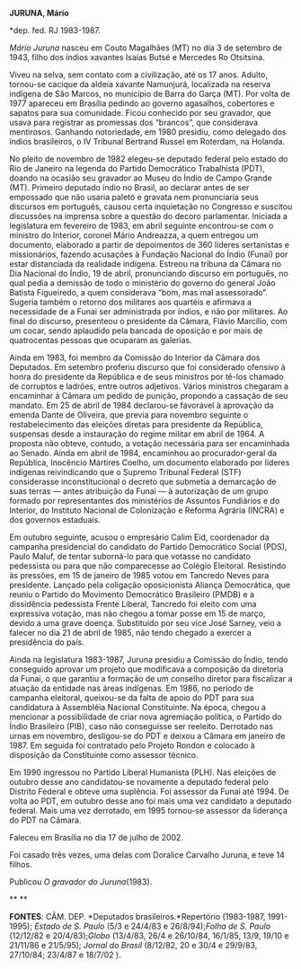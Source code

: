 **JURUNA, Mário**

\*dep. fed. RJ 1983-1987.

*Mário Juruna* nasceu em Couto Magalhães (MT) no dia 3 de setembro de
1943, filho dos índios xavantes Isaías Butsé e Mercedes Ro Otsitsina.

Viveu na selva, sem contato com a civilização, até os 17 anos. Adulto,
tornou-se cacique da aldeia xavante Namunjurá, localizada na reserva
indígena de São Marcos, no município de Barra do Garça (MT). Por volta
de 1977 apareceu em Brasília pedindo ao governo agasalhos, cobertores e
sapatos para sua comunidade. Ficou conhecido por seu gravador, que usava
para registrar as promessas dos “brancos”, que considerava mentirosos.
Ganhando notoriedade, em 1980 presidiu, como delegado dos índios
brasileiros, o IV Tribunal Bertrand Russel em Roterdam, na Holanda.

No pleito de novembro de 1982 elegeu-se deputado federal pelo estado do
Rio de Janeiro na legenda do Partido Democrático Trabalhista (PDT),
doando na ocasião seu gravador ao Museu do Índio de Campo Grande (MT).
Primeiro deputado índio no Brasil, ao declarar antes de ser empossado
que não usaria paletó e gravata nem pronunciaria seus discursos em
português, causou certa inquietação no Congresso e suscitou discussões
na imprensa sobre a questão do decoro parlamentar. Iniciada a
legislatura em fevereiro de 1983, em abril seguinte encontrou-se com o
ministro do Interior, coronel Mário Andreazza, a quem entregou um
documento, elaborado a partir de depoimentos de 360 líderes sertanistas
e missionários, fazendo acusações à Fundação Nacional do Índio (Funai)
por estar distanciada da realidade indígena. Estreou na tribuna da
Câmara no Dia Nacional do Índio, 19 de abril, pronunciando discurso em
português, no qual pedia a demissão de todo o ministério do governo do
general João Batista Figueiredo, a quem considerava “bom, mas mal
assessorado”. Sugeria também o retorno dos militares aos quartéis e
afirmava a necessidade de a Funai ser administrada por índios, e não por
militares. Ao final do discurso, presenteou o presidente da Câmara,
Flávio Marcílio, com um cocar, sendo aplaudido pela bancada de oposição
e por mais de quatrocentas pessoas que ocuparam as galerias.

Ainda em 1983, foi membro da Comissão do Interior da Câmara dos
Deputados. Em setembro proferiu discurso que foi considerado ofensivo à
honra do presidente da República e de seus ministros por tê-los chamado
de corruptos e ladrões, entre outros adjetivos. Vários ministros
chegaram a encaminhar à Câmara um pedido de punição, propondo a cassação
de seu mandato. Em 25 de abril de 1984 declarou-se favorável à aprovação
da emenda Dante de Oliveira, que previa para novembro seguinte o
restabelecimento das eleições diretas para presidente da República,
suspensas desde a instauração do regime militar em abril de 1964. A
proposta não obteve, contudo, a votação necessária para ser encaminhada
ao Senado. Ainda em abril de 1984, encaminhou ao procurador-geral da
República, Inocêncio Mártires Coelho, um documento elaborado por líderes
indígenas reivindicando que o Supremo Tribunal Federal (STF)
considerasse inconstitucional o decreto que submetia a demarcação de
suas terras — antes atribuição da Funai — à autorização de um grupo
formado por representantes dos ministérios de Assuntos Fundiários e do
Interior, do Instituto Nacional de Colonização e Reforma Agrária (INCRA)
e dos governos estaduais.

Em outubro seguinte, acusou o empresário Calim Eid, coordenador da
campanha presidencial do candidato do Partido Democrático Social (PDS),
Paulo Maluf, de tentar suborná-lo para que votasse no candidato
pedessista ou para que não comparecesse ao Colégio Eleitoral. Resistindo
às pressões, em 15 de janeiro de 1985 votou em Tancredo Neves para
presidente. Lançado pela coligação oposicionista Aliança Democrática,
que reuniu o Partido do Movimento Democrático Brasileiro (PMDB) e a
dissidência pedessista Frente Liberal, Tancredo foi eleito com uma
expressiva votação, mas não chegou a tomar posse em 15 de março, devido
a uma grave doença. Substituído por seu vice José Sarney, veio a falecer
no dia 21 de abril de 1985, não tendo chegado a exercer a presidência do
país.

Ainda na legislatura 1983-1987, Juruna presidiu a Comissão do Índio,
tendo conseguido aprovar um projeto que modificava a composição da
diretoria da Funai, o que garantiu a formação de um conselho diretor
para fiscalizar a atuação da entidade nas áreas indígenas. Em 1986, no
período de campanha eleitoral, queixou-se da falta de apoio do PDT para
sua candidatura à Assembléia Nacional Constituinte. Na época, chegou a
mencionar a possibilidade de criar nova agremiação política, o Partido
do Índio Brasileiro (PIB), caso não conseguisse ser reeleito. Derrotado
nas urnas em novembro, desligou-se do PDT e deixou a Câmara em janeiro
de 1987. Em seguida foi contratado pelo Projeto Rondon e colocado à
disposição da Constituinte como assessor técnico.

Em 1990 ingressou no Partido Liberal Humanista (PLH). Nas eleições de
outubro desse ano candidatou-se novamente a deputado federal pelo
Distrito Federal e obteve uma suplência. Foi assessor da Funai até 1994.
De volta ao PDT, em outubro desse ano foi mais uma vez candidato a
deputado federal. Mais uma vez derrotado, em 1995 tornou-se assessor da
liderança do PDT na Câmara.

Faleceu em Brasília no dia 17 de julho de 2002.

Foi casado três vezes, uma delas com Doralice Carvalho Juruna, e teve 14
filhos.

Publicou *O gravador do Juruna*(1983).

** **

**FONTES**: CÂM. DEP. *Deputados brasileiros.*Repertório (1983-1987,
1991-1995); *Estado de S. Paulo* (5/3 e 24/4/83 e 26/8/94);*Folha de S.
Paulo* (12/12/82 e 20/4/83);*Globo* (13/4/83, 26/4 e 26/10/84, 16/1/85,
13/9, 19/10 e 21/11/86 e 21/5/95); *Jornal do Brasil* (8/12/82, 20 e
30/4 e 29/9/83, 27/10/84; 23/4/87 e 18/7/02 ).
